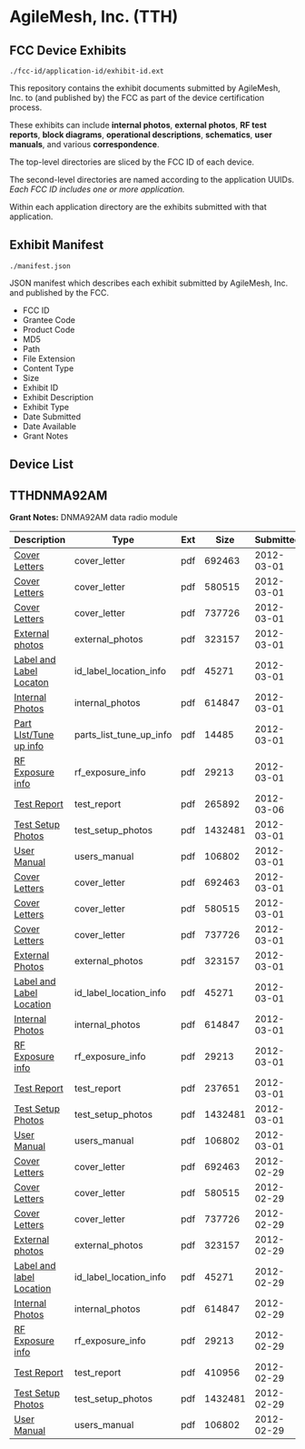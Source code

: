 # AgileMesh, Inc. (TTH)
## FCC Device Exhibits

```
./fcc-id/application-id/exhibit-id.ext
```

This repository contains the exhibit documents submitted by AgileMesh, Inc. to (and published by) the FCC as part of the device certification process.

These exhibits can include **internal photos**, **external photos**, **RF test reports**, **block diagrams**, **operational descriptions**, **schematics**, **user manuals**, and various **correspondence**.

The top-level directories are sliced by the FCC ID of each device.

The second-level directories are named according to the application UUIDs. *Each FCC ID includes one or more application.*

Within each application directory are the exhibits submitted with that application. 

## Exhibit Manifest

```
./manifest.json
```

JSON manifest which describes each exhibit submitted by AgileMesh, Inc. and published by the FCC.

- FCC ID
- Grantee Code
- Product Code
- MD5
- Path
- File Extension
- Content Type
- Size
- Exhibit ID
- Exhibit Description
- Exhibit Type
- Date Submitted
- Date Available
- Grant Notes

## Device List
## TTHDNMA92AM
**Grant Notes:** DNMA92AM data radio module

| Description | Type | Ext | Size | Submitted | Available |
| ----------- | ---- | --- | ---- | --------- | --------- |
| [Cover Letters](TTHDNMA92AM/440882ecee060bbe2d2a2dfbcf986180/1646004.pdf) | cover_letter | pdf | 692463 | 2012-03-01 | 2012-03-01 |
| [Cover Letters](TTHDNMA92AM/440882ecee060bbe2d2a2dfbcf986180/1646005.pdf) | cover_letter | pdf | 580515 | 2012-03-01 | 2012-03-01 |
| [Cover Letters](TTHDNMA92AM/440882ecee060bbe2d2a2dfbcf986180/1646006.pdf) | cover_letter | pdf | 737726 | 2012-03-01 | 2012-03-01 |
| [External photos](TTHDNMA92AM/440882ecee060bbe2d2a2dfbcf986180/1646007.pdf) | external_photos | pdf | 323157 | 2012-03-01 | 2012-03-01 |
| [Label and Label Locaton](TTHDNMA92AM/440882ecee060bbe2d2a2dfbcf986180/1646008.pdf) | id_label_location_info | pdf | 45271 | 2012-03-01 | 2012-03-01 |
| [Internal  Photos](TTHDNMA92AM/440882ecee060bbe2d2a2dfbcf986180/1646009.pdf) | internal_photos | pdf | 614847 | 2012-03-01 | 2012-03-01 |
| [Part LIst/Tune up info](TTHDNMA92AM/440882ecee060bbe2d2a2dfbcf986180/1646387.pdf) | parts_list_tune_up_info | pdf | 14485 | 2012-03-01 | 2012-03-01 |
| [RF Exposure info](TTHDNMA92AM/440882ecee060bbe2d2a2dfbcf986180/1646015.pdf) | rf_exposure_info | pdf | 29213 | 2012-03-01 | 2012-03-01 |
| [Test Report](TTHDNMA92AM/440882ecee060bbe2d2a2dfbcf986180/1649205.pdf) | test_report | pdf | 265892 | 2012-03-06 | 2012-03-01 |
| [Test Setup Photos](TTHDNMA92AM/440882ecee060bbe2d2a2dfbcf986180/1646018.pdf) | test_setup_photos | pdf | 1432481 | 2012-03-01 | 2012-03-01 |
| [User Manual](TTHDNMA92AM/440882ecee060bbe2d2a2dfbcf986180/1646019.pdf) | users_manual | pdf | 106802 | 2012-03-01 | 2012-03-01 |
| [Cover Letters](TTHDNMA92AM/5d3a534218e47a3540cdd40345c3986a/1646004.pdf) | cover_letter | pdf | 692463 | 2012-03-01 | 2012-03-01 |
| [Cover Letters](TTHDNMA92AM/5d3a534218e47a3540cdd40345c3986a/1646005.pdf) | cover_letter | pdf | 580515 | 2012-03-01 | 2012-03-01 |
| [Cover Letters](TTHDNMA92AM/5d3a534218e47a3540cdd40345c3986a/1646006.pdf) | cover_letter | pdf | 737726 | 2012-03-01 | 2012-03-01 |
| [External Photos](TTHDNMA92AM/5d3a534218e47a3540cdd40345c3986a/1646007.pdf) | external_photos | pdf | 323157 | 2012-03-01 | 2012-03-01 |
| [Label and Label Location](TTHDNMA92AM/5d3a534218e47a3540cdd40345c3986a/1646008.pdf) | id_label_location_info | pdf | 45271 | 2012-03-01 | 2012-03-01 |
| [Internal Photos](TTHDNMA92AM/5d3a534218e47a3540cdd40345c3986a/1646009.pdf) | internal_photos | pdf | 614847 | 2012-03-01 | 2012-03-01 |
| [RF Exposure info](TTHDNMA92AM/5d3a534218e47a3540cdd40345c3986a/1646015.pdf) | rf_exposure_info | pdf | 29213 | 2012-03-01 | 2012-03-01 |
| [Test Report](TTHDNMA92AM/5d3a534218e47a3540cdd40345c3986a/1646373.pdf) | test_report | pdf | 237651 | 2012-03-01 | 2012-03-01 |
| [Test Setup Photos](TTHDNMA92AM/5d3a534218e47a3540cdd40345c3986a/1646018.pdf) | test_setup_photos | pdf | 1432481 | 2012-03-01 | 2012-03-01 |
| [User Manual](TTHDNMA92AM/5d3a534218e47a3540cdd40345c3986a/1646019.pdf) | users_manual | pdf | 106802 | 2012-03-01 | 2012-03-01 |
| [Cover Letters](TTHDNMA92AM/4120166d67f94ab25be92ea06e735258/1646004.pdf) | cover_letter | pdf | 692463 | 2012-02-29 | 2012-03-01 |
| [Cover Letters](TTHDNMA92AM/4120166d67f94ab25be92ea06e735258/1646005.pdf) | cover_letter | pdf | 580515 | 2012-02-29 | 2012-03-01 |
| [Cover Letters](TTHDNMA92AM/4120166d67f94ab25be92ea06e735258/1646006.pdf) | cover_letter | pdf | 737726 | 2012-02-29 | 2012-03-01 |
| [External photos](TTHDNMA92AM/4120166d67f94ab25be92ea06e735258/1646007.pdf) | external_photos | pdf | 323157 | 2012-02-29 | 2012-03-01 |
| [Label and label Location](TTHDNMA92AM/4120166d67f94ab25be92ea06e735258/1646008.pdf) | id_label_location_info | pdf | 45271 | 2012-02-29 | 2012-03-01 |
| [Internal Photos](TTHDNMA92AM/4120166d67f94ab25be92ea06e735258/1646009.pdf) | internal_photos | pdf | 614847 | 2012-02-29 | 2012-03-01 |
| [RF Exposure info](TTHDNMA92AM/4120166d67f94ab25be92ea06e735258/1646015.pdf) | rf_exposure_info | pdf | 29213 | 2012-02-29 | 2012-03-01 |
| [Test Report](TTHDNMA92AM/4120166d67f94ab25be92ea06e735258/1646017.pdf) | test_report | pdf | 410956 | 2012-02-29 | 2012-03-01 |
| [Test Setup Photos](TTHDNMA92AM/4120166d67f94ab25be92ea06e735258/1646018.pdf) | test_setup_photos | pdf | 1432481 | 2012-02-29 | 2012-03-01 |
| [User Manual](TTHDNMA92AM/4120166d67f94ab25be92ea06e735258/1646019.pdf) | users_manual | pdf | 106802 | 2012-02-29 | 2012-03-01 |
